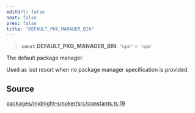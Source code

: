 ```yaml
---
editUrl: false
next: false
prev: false
title: "DEFAULT_PKG_MANAGER_BIN"
---
```


> **`const`** **DEFAULT\_PKG\_MANAGER\_BIN**: `"npm"` = `'npm'`

The default package manager.

Used as last resort when no package manager specification is provided.

## Source

[packages/midnight-smoker/src/constants.ts:19](https://github.com/boneskull/midnight-smoker/blob/417858b/packages/midnight-smoker/src/constants.ts#L19)
